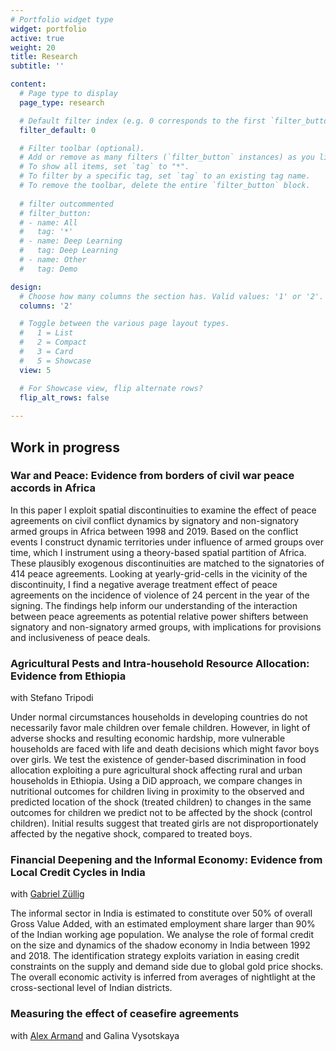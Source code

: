 ```yaml
---
# Portfolio widget type
widget: portfolio
active: true
weight: 20
title: Research
subtitle: ''

content:
  # Page type to display
  page_type: research

  # Default filter index (e.g. 0 corresponds to the first `filter_button` instance below).
  filter_default: 0

  # Filter toolbar (optional).
  # Add or remove as many filters (`filter_button` instances) as you like.
  # To show all items, set `tag` to "*".
  # To filter by a specific tag, set `tag` to an existing tag name.
  # To remove the toolbar, delete the entire `filter_button` block.
  
  # filter outcommented
  # filter_button:
  # - name: All
  #   tag: '*'
  # - name: Deep Learning
  #   tag: Deep Learning
  # - name: Other
  #   tag: Demo

design:
  # Choose how many columns the section has. Valid values: '1' or '2'.
  columns: '2'

  # Toggle between the various page layout types.
  #   1 = List
  #   2 = Compact
  #   3 = Card
  #   5 = Showcase
  view: 5

  # For Showcase view, flip alternate rows?
  flip_alt_rows: false
  
---
```


## Work in progress

### War and Peace: Evidence from borders of civil war peace accords in Africa

 In this paper I exploit spatial discontinuities to examine the effect of peace agreements on civil conflict dynamics by signatory and non-signatory armed groups in Africa between 1998 and 2019. Based on the conflict events I construct dynamic territories under influence of armed groups over time, which I instrument using a theory-based spatial partition of Africa. These plausibly exogenous discontinuities are matched to the signatories of 414 peace agreements. Looking at yearly-grid-cells in the vicinity of the discontinuity, I find a negative average treatment effect of peace agreements on the incidence of violence of 24 percent in the year of the signing. The findings help inform our understanding of the interaction between peace agreements as potential relative power shifters between signatory and non-signatory armed groups, with implications for provisions and inclusiveness of peace deals. 


### Agricultural Pests and Intra-household Resource Allocation: Evidence from Ethiopia
with Stefano Tripodi <!--[Stefano Tripodi](https://stefanotripodi.netlify.app/)-->

Under normal circumstances households in developing countries do not necessarily favor male children over female children. However, in light of adverse shocks and resulting economic hardship, more vulnerable households are faced with life and death decisions which might favor boys over girls. We test the existence of gender-based discrimination in food allocation exploiting a pure agricultural shock affecting rural and urban households in Ethiopia. Using a DiD approach, we compare changes in nutritional outcomes for children living in proximity to the observed and predicted location of the shock (treated children) to changes in the same outcomes for children we predict not to be affected by the shock (control children). Initial results suggest that treated girls are not disproportionately affected by the negative shock, compared to treated boys.


### Financial Deepening and the Informal Economy: Evidence from Local Credit Cycles in India
with [Gabriel Züllig](https://gabrielzuellig.ch/)

 The informal sector in India is estimated to constitute over 50% of overall Gross Value Added, with an estimated employment share larger than 90% of the Indian working age population.  We analyse the role of formal credit on the size and dynamics of the shadow economy in India between 1992 and 2018. The identification strategy exploits variation in easing credit constraints on the supply and demand side due to global gold price shocks. The overall economic activity is inferred from averages of nightlight at the cross-sectional level of Indian districts.


### Measuring the effect of ceasefire agreements
with [Alex Armand](http://www.alexarmand.org/) and Galina Vysotskaya




